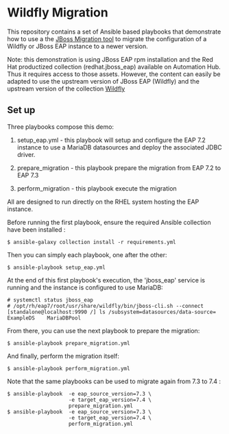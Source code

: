 Wildfly Migration
=================

This repository contains a set of Ansible based playbooks that demonstrate how to use a the [JBoss Migration tool](https://access.redhat.com/documentation/en-us/red_hat_jboss_enterprise_application_platform/7.1/html/using_the_jboss_server_migration_tool/index) to migrate the configuration of a Wildfly or JBoss EAP
instance to a newer version.

Note: this demonstration is using JBoss EAP rpm installation and the Red Hat productized collection (redhat.jboss_eap) available on Automation Hub. Thus it requires access to those assets. However, the content can easily be adapted to use the upstream version of JBoss EAP (Wildfly) and the upstream version of the collection [Wildfly](https://github.com/middleware_automation/wildfly)


## Set up

Three playbooks compose this demo:

1. setup_eap.yml - this playbook will setup and configure the EAP 7.2 instance to use a MariaDB datasources and deploy the associated JDBC driver.

2. prepare_migration - this playbook prepare the migration from EAP 7.2 to EAP 7.3

3. perform_migration - this playbook execute the migration

All are designed to run directly on the RHEL system hosting the EAP instance.

Before running the first playbook, ensure the required Ansible collection have been installed :

    $ ansible-galaxy collection install -r requirements.yml

Then you can simply each playbook, one after the other:

    $ ansible-playbook setup_eap.yml

At the end of this first playbook's execution, the 'jboss_eap' service is running and the instance is configured to use MariaDB:

    # systemctl status jboss_eap
	# /opt/rh/eap7/root/usr/share/wildfly/bin/jboss-cli.sh --connect
	[standalone@localhost:9990 /] ls /subsystem=datasources/data-source=
	ExampleDS    MariaDBPool

From there, you can use the next playbook to prepare the migration:

	$ ansible-playbook prepare_migration.yml

And finally, perform the migration itself:

	$ ansible-playbook perform_migration.yml

Note that the same playbooks can be used to migrate again from 7.3 to 7.4 :

	$ ansible-playbook  -e eap_source_version=7.3 \
                 		-e target_eap_version=7.4 \
                 		prepare_migration.yml
	$ ansible-playbook 	-e eap_source_version=7.3 \
                 		-e target_eap_version=7.4 \
                 		perform_migration.yml
